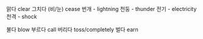 맑다 clear
그치다 (비/눈) cease
번개 - lightning
천둥 - thunder
전기 - electricity
천격 - shock

불다 blow 부르다 call 버리다 toss/completely 벌다 earn
